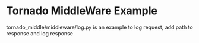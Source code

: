 # Tornado MiddleWare Example

tornado_middle/middleware/log.py is an example to log request, add path to response and log response
